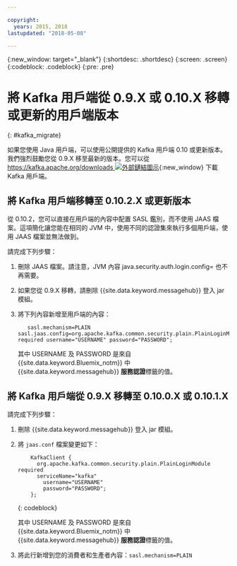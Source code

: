 ```yaml
---

copyright:
  years: 2015, 2018
lastupdated: "2018-05-08"

---
```


{:new_window: target="_blank"}
{:shortdesc: .shortdesc}
{:screen: .screen}
{:codeblock: .codeblock}
{:pre: .pre}

# 將 Kafka 用戶端從 0.9.X 或 0.10.X 移轉或更新的用戶端版本
{: #kafka_migrate}


如果您使用 Java 用戶端，可以使用公開提供的 Kafka 用戶端 0.10 或更新版本。我們強烈鼓勵您從 0.9.X 移至最新的版本。您可以從 [https://kafka.apache.org/downloads ![外部鏈結圖示](../../icons/launch-glyph.svg "外部鏈結圖示")](https://kafka.apache.org/downloads){:new_window} 下載 Kafka 用戶端。 


## 將 Kafka 用戶端移轉至 0.10.2.X 或更新版本

從 0.10.2，您可以直接在用戶端的內容中配置 SASL 鑑別，而不使用 JAAS 檔案。這項簡化讓您能在相同的 JVM 中，使用不同的認證集來執行多個用戶端，使用 JAAS 檔案並無法做到。

請完成下列步驟：

1. 刪除 JAAS 檔案。請注意，JVM 內容 java.security.auth.login.config=<PATH TO JAAS> 也不再需要。
2. 如果您從 0.9.X 移轉，請刪除 {{site.data.keyword.messagehub}} 登入 jar 模組。
2. 將下列內容新增至用戶端的內容：
    ```
	   sasl.mechanism=PLAIN
    sasl.jaas.config=org.apache.kafka.common.security.plain.PlainLoginModule required username="USERNAME" password="PASSWORD";
	```

	其中 USERNAME 及 PASSWORD 是來自 {{site.data.keyword.Bluemix_notm}} 中 {{site.data.keyword.messagehub}} **服務認證**標籤的值。
	
	
## 將 Kafka 用戶端從 0.9.X 移轉至 0.10.0.X 或 0.10.1.X

請完成下列步驟：

1. 刪除 {{site.data.keyword.messagehub}} 登入 jar 模組。
2. 將 <code>jaas.conf</code> 檔案變更如下：
    ```
        KafkaClient {
          org.apache.kafka.common.security.plain.PlainLoginModule required
          serviceName="kafka"
            username="USERNAME"
            password="PASSWORD";
        };
    ```
    {: codeblock}

	其中 USERNAME 及 PASSWORD 是來自 {{site.data.keyword.Bluemix_notm}} 中 {{site.data.keyword.messagehub}} **服務認證**標籤的值。
	
3. 將此行新增到您的消費者和生產者內容：<code>sasl.mechanism=PLAIN</code>


